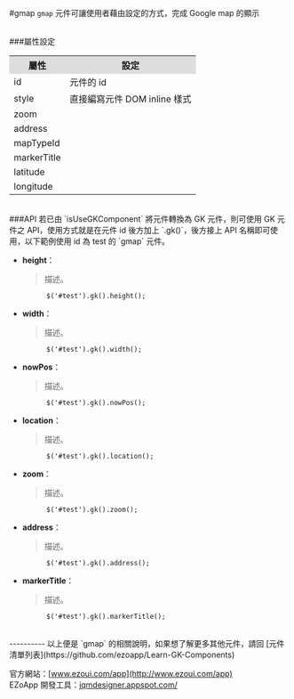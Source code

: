 #gmap
`gmap` 元件可讓使用者藉由設定的方式，完成 Google map 的顯示  


<br/>
###屬性設定
<table>

<tr>
<th style="background:#ddd;">屬性</th>
<th style="background:#ddd;">設定</th>
</tr>

<tr>
<td>id</td>
<td>元件的 id</td>
</tr>

<tr>
<td>style</td>
<td>直接編寫元件 DOM inline 樣式</td>
</tr>

<tr>
<td>zoom</td>
<td></td>
</tr>

<tr>
<td>address</td>
<td></td>
</tr>

<tr>
<td>mapTypeId</td>
<td></td>
</tr>

<tr>
<td>markerTitle</td>
<td></td>
</tr>

<tr>
<td>latitude</td>
<td></td>
</tr>

<tr>
<td>longitude</td>
<td></td>
</tr>

</table>

<br/>
###API
若已由 `isUseGKComponent` 將元件轉換為 GK 元件，則可使用 GK 元件之 API，使用方式就是在元件 id 後方加上 `.gk()`，後方接上 API 名稱即可使用，以下範例使用 id 為 test 的 `gmap` 元件。

- **height**：  
  	> 描述。

			$('#test').gk().height();


- **width**：  
  	> 描述。

			$('#test').gk().width();


- **nowPos**：  
  	> 描述。

			$('#test').gk().nowPos();


- **location**：  
  	> 描述。

			$('#test').gk().location();


- **zoom**：  
  	> 描述。

			$('#test').gk().zoom();


- **address**：  
  	> 描述。

			$('#test').gk().address();


- **markerTitle**：  
  	> 描述。

			$('#test').gk().markerTitle();


<br/>
----------
以上便是 `gmap` 的相關說明，如果想了解更多其他元件，請回 [元件清單列表](https://github.com/ezoapp/Learn-GK-Components)  

官方網站：[www.ezoui.com/app](http://www.ezoui.com/app)  
EZoApp 開發工具：[jqmdesigner.appspot.com/](http://jqmdesigner.appspot.com/)




